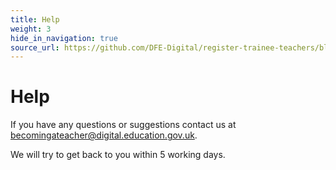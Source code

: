 ```yaml
---
title: Help
weight: 3
hide_in_navigation: true
source_url: https://github.com/DFE-Digital/register-trainee-teachers/blob/main/tech_docs/source/help.html.md
---
```


# Help

If you have any questions or suggestions contact us at [becomingateacher@digital.education.gov.uk](mailto:becomingateacher@digital.education.gov.uk).

We will try to get back to you within 5 working days.

